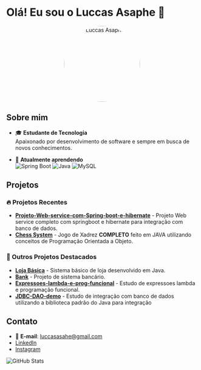 # Olá! Eu sou o Luccas Asaphe 👋

<p align="center">
  <img src="https://avatars.githubusercontent.com/u/167210535?v=4" alt="Luccas Asaphe" width="200" style="border-radius: 50%;">
</p>

## Sobre mim

- 🎓 **Estudante de Tecnologia**<br>
  Apaixonado por desenvolvimento de software e sempre em busca de novos conhecimentos.

- 🌱 **Atualmente aprendendo**<br>
  ![Spring Boot](https://img.shields.io/badge/-SpringBoot-6DB33F?style=flat-square&logo=spring&logoColor=white)
  ![Java](https://img.shields.io/badge/-Java-007396?style=flat-square&logo=java&logoColor=white)
  ![MySQL](https://img.shields.io/badge/-MySQL-4479A1?style=flat-square&logo=mysql&logoColor=white)

## Projetos

### 🔥 Projetos Recentes
- [**Projeto-Web-service-com-Spring-boot-e-hibernate**](https://github.com/LuccasAps/Projeto-Web-service-com-Spring-boot-e-hibernate) - Projeto Web service completo com springboot e hibernate para integração com banco de dados.
- [**Chess System**](https://github.com/LuccasAps/Chess-system-Java) - Jogo de Xadrez **COMPLETO** feito em JAVA utilizando conceitos de Programação Orientada a Objeto.
  
### 📌 Outros Projetos Destacados
- [**Loja Básica**](https://github.com/LuccasAps/Loja-Basica) - Sistema básico de loja desenvolvido em Java.
- [**Bank**](https://github.com/LuccasAps/Bank-) - Projeto de sistema bancário.
- [**Expressoes-lambda-e-prog-funcional**](https://github.com/LuccasAps/Expressoes-lambda-e-prog-funcional) - Estudo de expressoes lambda e programação funcional.
- [**JDBC-DAO-demo**](https://github.com/LuccasAps/JDBC-DAO-demo) - Estudo de integração com banco de dados utilizando a biblioteca padrão do Java para integração 

## Contato

- 📧 **E-mail**: [luccasasahe@gmail.com](mailto:luccasasahe@gmail.com)
- [LinkedIn](https://www.linkedin.com/in/luccas-asaphe-pena-salomão-521837280)
- [Instagram](https://www.instagram.com/luccas__aps)

![GitHub Stats](https://github-readme-stats.vercel.app/api?username=LuccasAps&show_icons=true&theme=radical)
